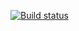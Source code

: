 [![Build status](https://ci.appveyor.com/api/projects/status/1kfy8tohjo2cxks6/branch/master?svg=true)](https://ci.appveyor.com/project/CarolineFell/ra-homeworks-props-task2/branch/master)


